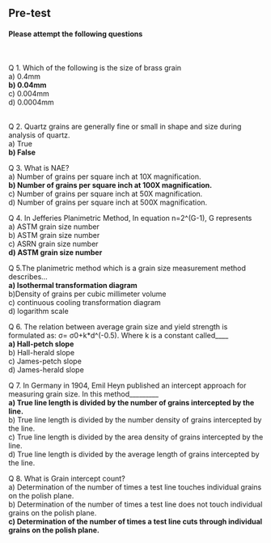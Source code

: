 ## <b> Pre-test</b>
#### Please attempt the following questions

<br>

Q 1. Which of the following is the size of brass grain<br>
a) 0.4mm<br>
<b>b) 0.04mm</b><br>
c) 0.004mm<br>
d) 0.0004mm<br><br>

Q 2. Quartz grains are generally fine or small in shape and size during analysis of quartz.<br>
a) True<br>
<b>b) False</b><br>

Q 3. What is NAE? <br>
a) Number of grains per square inch at 10X magnification.<br>
<b>b) Number of grains per square inch at 100X magnification.</b><br>
c) Number of grains per square inch at 50X magnification.<br>
d) Number of grains per square inch at 500X magnification.<br>

Q 4. In Jefferies Planimetric Method, In equation n=2^(G-1), G represents <br>
a) ASTM grain size number<br>
b) ASTM grain size number<br>
c) ASRN grain size number<br>
<b>d) ASTM grain size number</b><br>

Q 5.The planimetric method which is a grain size measurement method describes… <br>
<b>a) Isothermal transformation diagram</b><br>
b)Density of grains per cubic millimeter volume<br>
c) continuous cooling transformation diagram<br>
d) logarithm scale<br>

Q 6. The relation between average grain size and yield strength is formulated as: σ= σ0+k*d^(-0.5). Where k is a constant called____ <br>
<b>a) Hall-petch slope</b><br>
b) Hall-herald slope<br>
c) James-petch slope<br>
d) James-herald slope<br>

Q 7. In Germany in 1904, Emil Heyn published an intercept approach for measuring grain size. In this method_________ <br>
<b>a) True line length is divided by the number of grains intercepted by the line.</b><br>
b) True line length is divided by the number density of grains intercepted by the line.<br>
c) True line length is divided by the area density of grains intercepted by the line.<br>
d) True line length is divided by the average length of grains intercepted by the line.<br>

Q 8. What is Grain intercept count?<br>
a) Determination of the number of times a test line touches individual grains on the polish plane.<br>
b) Determination of the number of times a test line does not touch individual grains on the polish plane.<br>
<b>c) Determination of the number of times a test line cuts through individual grains on the polish plane.</b><br>

<!-- Q 9. If the quenching medium cools the specimen at a faster rate, cracks might occur in the specimen. <br>
<b>a) true</b><br>
b) false<br> -->
<!-- 
Q 10. During quenching, there could be a mechanism like_____ <br>
<b>a) vacancy diffusion</b><br>
b) vacancy formation<br>
c) grain diffusion<br>
d) grain boundary distortion<br> -->
